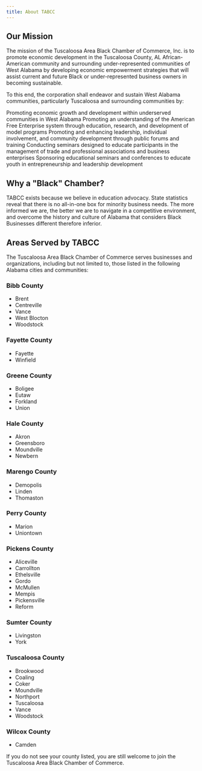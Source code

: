 ```yaml
---
title: About TABCC
---
```


## Our Mission

The mission of the Tuscaloosa Area Black Chamber of Commerce, Inc. is to promote economic development in the Tuscaloosa County, AL African-American community and surrounding under-represented communities of West Alabama by developing economic empowerment strategies that will assist current and future Black or under-represented business owners in becoming sustainable.

To this end, the corporation shall endeavor and sustain West Alabama communities, particularly Tuscaloosa and surrounding communities by:

Promoting economic growth and development within underserved communities in West Alabama
Promoting an understanding of the American Free Enterprise system through education, research, and development of model programs
Promoting and enhancing leadership, individual involvement, and community development through public forums and training
Conducting seminars designed to educate participants in the management of trade and professional associations and business enterprises
Sponsoring educational seminars and conferences to educate youth in entrepreneurship and leadership development

## Why a "Black" Chamber?

TABCC exists because we believe in education advocacy. State statistics reveal that there is no all-in-one box for minority business needs. The more informed we are, the better we are to navigate in a competitive environment, and overcome the history and culture of Alabama that considers Black Businesses different therefore inferior.

## Areas Served by TABCC

The Tuscaloosa Area Black Chamber of Commerce serves businesses and organizations, including but not 
limited to, those listed in the following Alabama cities and communities:

### Bibb County

* Brent
* Centreville
* Vance
* West Blocton
* Woodstock

### Fayette County

* Fayette
* Winfield

### Greene County

* Boligee
* Eutaw
* Forkland
* Union

### Hale County

* Akron
* Greensboro
* Moundville
* Newbern

### Marengo County

* Demopolis
* Linden
* Thomaston

### Perry County

* Marion
* Uniontown

### Pickens County

* Aliceville
* Carrollton
* Ethelsville
* Gordo
* McMullen
* Mempis
* Pickensville
* Reform

### Sumter County

* Livingston
* York

### Tuscaloosa County

* Brookwood
* Coaling
* Coker
* Moundville
* Northport
* Tuscaloosa
* Vance
* Woodstock

### Wilcox County

* Camden

If you do not see your county listed, you are still welcome to join the Tuscaloosa Area Black Chamber of Commerce.